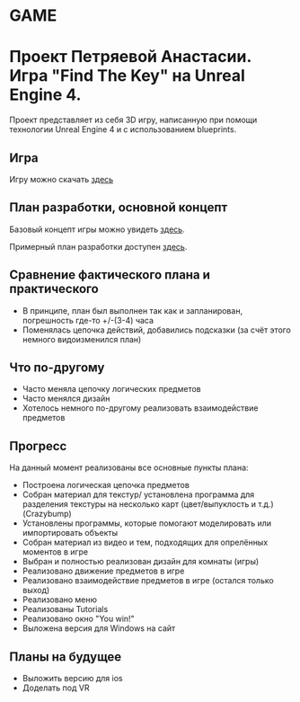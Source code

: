 # GAME
# Проект Петряевой Анастасии. Игра "Find The Key" на Unreal Engine 4.
 
 Проект представляет из себя 3D игру, написанную при помощи технологии Unreal Engine 4 и c использованием blueprints.

## Игра
 Игру можно скачать [здесь](https://darkaz.itch.io/find-the-key-escape-the-green-room "Игра")
 
## План разработки, основной концепт
 Базовый концепт игры можно увидеть [здесь](https://docs.google.com/document/d/1Cn8jqPerycDVBLryEOa0l9xPs-KC1C5oWR6tZ3j8Ukg/edit#heading=h.4u6c5x1l1mop "Описание игры").
 
 Примерный план разработки доступен [здесь](https://docs.google.com/spreadsheets/d/1PUa3jG_hcjDB67qcwux9dS2mhaqHwEqLxPVpLq7USQA/edit#gid=0 "План разработки").
 
## Сравнение фактического плана и практического
  * В принципе, план был выполнен так как и запланирован, погрешность где-то +/-(3-4) часа
  * Поменялась цепочка действий, добавились подсказки (за счёт этого немного видоизменился план)
 
## Что по-другому
  * Часто меняла цепочку логических предметов
  * Часто менялся дизайн
  * Хотелось немного по-другому реализовать взаимодействие предметов

## Прогресс
 
 На данный момент реализованы все основные пункты плана:
  * Построена логическая цепочка предметов
  * Собран материал для текстур/ установлена программа для разделения текстуры на несколько карт (цвет/выпуклость и т.д.) (Crazybump)
  * Установлены программы, которые помогают моделировать или импортировать объекты
  * Собран материал из видео и тем, подходящих для опрелённых моментов в игре
  * Выбран и полностью реализован дизайн для комнаты (игры)
  * Реализовано движение предметов в игре 
  * Реализовано взаимодействие предметов в игре (остался только выход)
  * Реализовано меню
  * Реализованы Tutorials
  * Реализовано окно "You win!"
  * Выложена версия для Windows на сайт

## Планы на будущее
  * Выложить версию для ios
  * Доделать под VR
